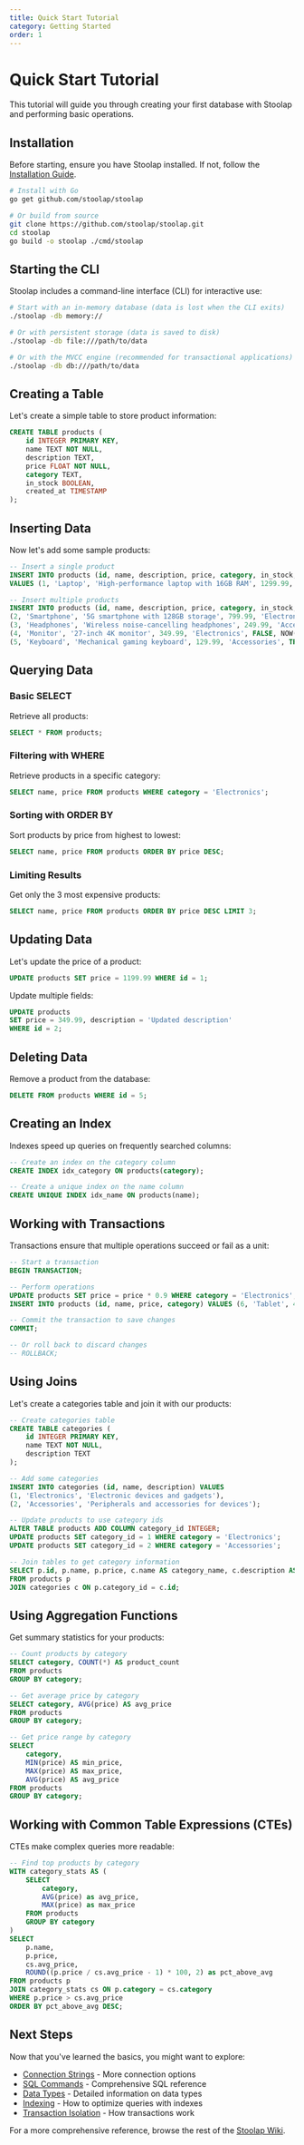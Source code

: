 ```yaml
---
title: Quick Start Tutorial
category: Getting Started
order: 1
---
```


# Quick Start Tutorial

This tutorial will guide you through creating your first database with Stoolap and performing basic operations.

## Installation

Before starting, ensure you have Stoolap installed. If not, follow the [Installation Guide](installation).

```bash
# Install with Go
go get github.com/stoolap/stoolap

# Or build from source
git clone https://github.com/stoolap/stoolap.git
cd stoolap
go build -o stoolap ./cmd/stoolap
```

## Starting the CLI

Stoolap includes a command-line interface (CLI) for interactive use:

```bash
# Start with an in-memory database (data is lost when the CLI exits)
./stoolap -db memory://

# Or with persistent storage (data is saved to disk)
./stoolap -db file:///path/to/data

# Or with the MVCC engine (recommended for transactional applications)
./stoolap -db db:///path/to/data
```

## Creating a Table

Let's create a simple table to store product information:

```sql
CREATE TABLE products (
    id INTEGER PRIMARY KEY,
    name TEXT NOT NULL,
    description TEXT,
    price FLOAT NOT NULL,
    category TEXT,
    in_stock BOOLEAN,
    created_at TIMESTAMP
);
```

## Inserting Data

Now let's add some sample products:

```sql
-- Insert a single product
INSERT INTO products (id, name, description, price, category, in_stock, created_at)
VALUES (1, 'Laptop', 'High-performance laptop with 16GB RAM', 1299.99, 'Electronics', TRUE, NOW());

-- Insert multiple products
INSERT INTO products (id, name, description, price, category, in_stock, created_at) VALUES 
(2, 'Smartphone', '5G smartphone with 128GB storage', 799.99, 'Electronics', TRUE, NOW()),
(3, 'Headphones', 'Wireless noise-cancelling headphones', 249.99, 'Accessories', TRUE, NOW()),
(4, 'Monitor', '27-inch 4K monitor', 349.99, 'Electronics', FALSE, NOW()),
(5, 'Keyboard', 'Mechanical gaming keyboard', 129.99, 'Accessories', TRUE, NOW());
```

## Querying Data

### Basic SELECT

Retrieve all products:

```sql
SELECT * FROM products;
```

### Filtering with WHERE

Retrieve products in a specific category:

```sql
SELECT name, price FROM products WHERE category = 'Electronics';
```

### Sorting with ORDER BY

Sort products by price from highest to lowest:

```sql
SELECT name, price FROM products ORDER BY price DESC;
```

### Limiting Results

Get only the 3 most expensive products:

```sql
SELECT name, price FROM products ORDER BY price DESC LIMIT 3;
```

## Updating Data

Let's update the price of a product:

```sql
UPDATE products SET price = 1199.99 WHERE id = 1;
```

Update multiple fields:

```sql
UPDATE products 
SET price = 349.99, description = 'Updated description'
WHERE id = 2;
```

## Deleting Data

Remove a product from the database:

```sql
DELETE FROM products WHERE id = 5;
```

## Creating an Index

Indexes speed up queries on frequently searched columns:

```sql
-- Create an index on the category column
CREATE INDEX idx_category ON products(category);

-- Create a unique index on the name column
CREATE UNIQUE INDEX idx_name ON products(name);
```

## Working with Transactions

Transactions ensure that multiple operations succeed or fail as a unit:

```sql
-- Start a transaction
BEGIN TRANSACTION;

-- Perform operations
UPDATE products SET price = price * 0.9 WHERE category = 'Electronics';
INSERT INTO products (id, name, price, category) VALUES (6, 'Tablet', 499.99, 'Electronics');

-- Commit the transaction to save changes
COMMIT;

-- Or roll back to discard changes
-- ROLLBACK;
```

## Using Joins

Let's create a categories table and join it with our products:

```sql
-- Create categories table
CREATE TABLE categories (
    id INTEGER PRIMARY KEY,
    name TEXT NOT NULL,
    description TEXT
);

-- Add some categories
INSERT INTO categories (id, name, description) VALUES
(1, 'Electronics', 'Electronic devices and gadgets'),
(2, 'Accessories', 'Peripherals and accessories for devices');

-- Update products to use category ids
ALTER TABLE products ADD COLUMN category_id INTEGER;
UPDATE products SET category_id = 1 WHERE category = 'Electronics';
UPDATE products SET category_id = 2 WHERE category = 'Accessories';

-- Join tables to get category information
SELECT p.id, p.name, p.price, c.name AS category_name, c.description AS category_description
FROM products p
JOIN categories c ON p.category_id = c.id;
```

## Using Aggregation Functions

Get summary statistics for your products:

```sql
-- Count products by category
SELECT category, COUNT(*) AS product_count
FROM products
GROUP BY category;

-- Get average price by category
SELECT category, AVG(price) AS avg_price
FROM products
GROUP BY category;

-- Get price range by category
SELECT 
    category,
    MIN(price) AS min_price,
    MAX(price) AS max_price,
    AVG(price) AS avg_price
FROM products
GROUP BY category;
```

## Working with Common Table Expressions (CTEs)

CTEs make complex queries more readable:

```sql
-- Find top products by category
WITH category_stats AS (
    SELECT 
        category,
        AVG(price) as avg_price,
        MAX(price) as max_price
    FROM products
    GROUP BY category
)
SELECT 
    p.name,
    p.price,
    cs.avg_price,
    ROUND((p.price / cs.avg_price - 1) * 100, 2) as pct_above_avg
FROM products p
JOIN category_stats cs ON p.category = cs.category
WHERE p.price > cs.avg_price
ORDER BY pct_above_avg DESC;
```

## Next Steps

Now that you've learned the basics, you might want to explore:

- [Connection Strings](connection-strings) - More connection options
- [SQL Commands](sql-commands) - Comprehensive SQL reference
- [Data Types](data-types) - Detailed information on data types
- [Indexing](indexing) - How to optimize queries with indexes
- [Transaction Isolation](transaction-isolation) - How transactions work

For a more comprehensive reference, browse the rest of the [Stoolap Wiki](Home).